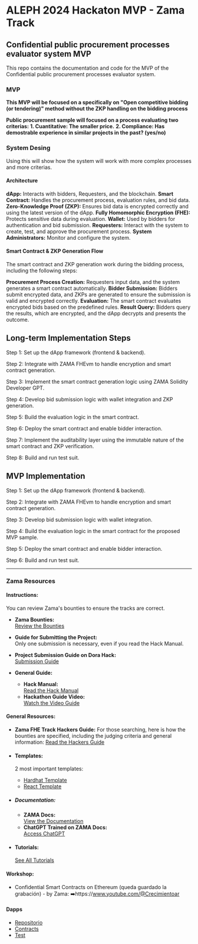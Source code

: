 # ALEPH 2024 Hackaton MVP - Zama Track 
## Confidential public procurement processes evaluator system MVP

This repo contains the documentation and code for the MVP of the Confidential public procurement processes evaluator system.

### MVP
**This MVP will be focused on a specifically on "Open competitive bidding (or tendering)" method without the ZKP handling on the bidding process**

**Public procurement sample will focused on a process evaluating two criterias:**
**1. Cuantitative: The smaller price.**
**2. Compliance: Has demostrable experience in similar projects in the past? (yes/no)**

### System Desing
Using this will show how the system will work with more complex processes and more criterias.

#### Architecture

**dApp:** Interacts with bidders, Requesters, and the blockchain.
**Smart Contract:** Handles the procurement process, evaluation rules, and bid data.
**Zero-Knowledge Proof (ZKP):** Ensures bid data is encrypted correctly and using the latest version of the dApp.
**Fully Homomorphic Encryption (FHE):** Protects sensitive data during evaluation.
**Wallet:** Used by bidders for authentication and bid submission.
**Requesters:** Interact with the system to create, test, and approve the procurement process.
**System Administrators:** Monitor and configure the system.

#### Smart Contract & ZKP Generation Flow
The smart contract and ZKP generation work during the bidding process, including the following steps:

**Procurement Process Creation:** Requesters input data, and the system generates a smart contract automatically.
**Bidder Submission:** Bidders submit encrypted data, and ZKPs are generated to ensure the submission is valid and encrypted correctly.
**Evaluation:** The smart contract evaluates encrypted bids based on the predefined rules.
**Result Query:** Bidders query the results, which are encrypted, and the dApp decrypts and presents the outcome.

## Long-term Implementation Steps

Step 1: Set up the dApp framework (frontend & backend).

Step 2: Integrate with ZAMA FHEvm to handle encryption and smart contract generation.

Step 3: Implement the smart contract generation logic using ZAMA Solidity Developer GPT.

Step 4: Develop bid submission logic with wallet integration and ZKP generation.

Step 5: Build the evaluation logic in the smart contract.

Step 6: Deploy the smart contract and enable bidder interaction.

Step 7: Implement the auditability layer using the immutable nature of the smart contract and ZKP verification.

Step 8: Build and run test suit.

## MVP Implementation

Step 1: Set up the dApp framework (frontend & backend).

Step 2: Integrate with ZAMA FHEvm to handle encryption and smart contract generation.

Step 3: Develop bid submission logic with wallet integration.

Step 4: Build the evaluation logic in the smart contract for the proposed MVP sample.

Step 5: Deploy the smart contract and enable bidder interaction.

Step 6: Build and run test suit.


--------------------------------------------------------------------------------------------

### Zama Resources  
 
#### **Instructions:**  
You can review Zama's bounties to ensure the tracks are correct.  

- **Zama Bounties:**  
  [Review the Bounties](https://dorahacks.io/bounty/871)  

- **Guide for Submitting the Project:**  
  Only one submission is necessary, even if you read the Hack Manual.  

- **Project Submission Guide on Dora Hack:**  
  [Submission Guide](https://dorahacks.io/hackathon/aleph-de-verano/submission-guide)  

- **General Guide:**  
  - **Hack Manual:**  
    [Read the Hack Manual](https://gregarious-eyebrow-d99.notion.site/Hacker-s-Manual-1490eb7f25e780fabb55dcff32644fb2)  
  - **Hackathon Guide Video:**  
    [Watch the Video Guide](https://www.youtube.com/watch?v=gsDflFi7g8k)  

#### **General Resources:**  

- **Zama FHE Track Hackers Guide:**
    For those searching, here is how the bounties are specified, including the judging criteria and general information:
  [Read the Hackers Guide](https://github.com/zama-ai/bounty-program/issues/133)  

- #### **Templates:**  
  2 most important templates:  
  - [Hardhat Template](https://github.com/zama-ai/fhevm-hardhat-template)  
  - [React Template](https://github.com/zama-ai/fhevm-react-template)  

- ##### **Documentation:**  
  - **ZAMA Docs:**  
    [View the Documentation](https://docs.zama.ai/fhevm)  
  - **ChatGPT Trained on ZAMA Docs:**  
    [Access ChatGPT](https://chatgpt.com/g/g-67518aee3c708191b9f08d077a7d6fa1-zama-solidity-developer)  

- #### **Tutorials:**  
  [See All Tutorials](https://docs.zama.ai/fhevm/tutorials/see-all-tutorials)  

#### **Workshop:**
-  Confidential Smart Contracts on Ethereum (queda guardado la grabación) - by Zama: ➡️https://www.youtube.com/@Crecimientoar

#### **Dapps**  
- [Repositorio](https://github.com/zama-ai/dapps)  
- [Contracts](https://github.com/zama-ai/dapps/tree/main/contracts/contracts)  
- [Test](https://github.com/zama-ai/dapps/tree/main/contracts/test/sample)
